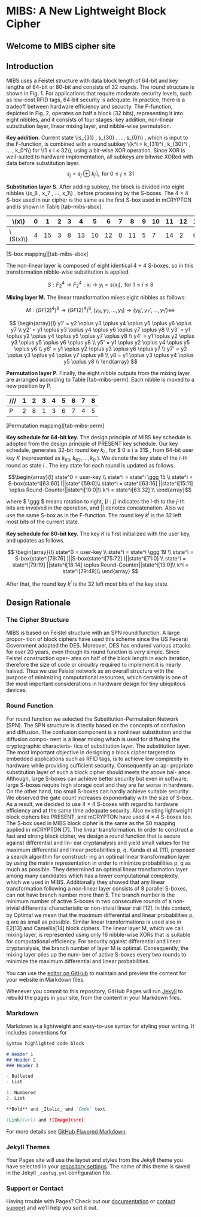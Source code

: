 <script type="text/x-mathjax-config">
MathJax.Hub.Config({
  tex2jax: {inlineMath: [['$','$'], ['\\(','\\)']]}
});
</script>
<script type="text/javascript" async
  src="https://cdnjs.cloudflare.com/ajax/libs/mathjax/2.7.2/MathJax.js?config=TeX-MML-AM_CHTML">
</script>

# MIBS: A New Lightweight Block Cipher
## Welcome to MIBS cipher site

## Introduction

MIBS uses a Feistel structure with data block length of 64-bit and key lengths of 64-bit or 80-bit and consists of 32 rounds. The round structure is shown in Fig. 1. For applications that require moderate security levels, such as low-cost RFID tags, 64-bit security is adequate. In practice, there is a tradeoﬀ between hardware eﬃciency and security. The F-function, depicted in Fig. 2, operates on half a block (32 bits), representing it into eight nibbles, and it consists of four stages: key addition, non-linear substitution layer, linear mixing layer, and nibble-wise permutation.


**Key addition.** Current state \\(s_{31} , s_{30} , ..., s_{0}\\) , which is input to the F-function, is combined with a round subkey \\(k^i = k_{31}^i , k_{30}^i , ... , k_0^i\\) for \\(1 ≤ i ≤ 32\\), using a bit-wise XOR operation. Since XOR is well-suited to hardware implementation, all subkeys are bitwise XORed with data before substitution layer. 
       $$s_j = s_j \oplus k_j^ii , \mbox{ for } 0 ≤ j ≤ 31$$

**Substitution layer S.** After adding subkey, the block is divided into eight nibbles \\(x_8 , x_7 , ..., x_1\\) , before processing by the S-boxes. The 4 × 4 S-box used in our cipher is the same as the ﬁrst S-box used in mCRYPTON and is shown in Table [tab-mibs-sbox]. 

| \\(x\\)    | 0 | 1  | 2 | 3 | 4  | 5  | 6  | 7 | 8  | 9 | 10 | 11 | 12 | 13 | 14 | 15 |
|------------|---|----|---|---|----|----|----|---|----|---|----|----|----|----|----|----|
| \\(S(x)\\) | 4 | 15 | 3 | 8 | 13 | 10 | 12 | 0 | 11 | 5 | 7  | 14 | 2  | 6  | 1  | 9  |

[S-box mapping][tab-mibs-sbox]

The non-linear layer is composed of eight identical 4 × 4 S-boxes, so in this transformation nibble-wise substitution is applied. 

$$S : F_2^4 → F_2^4 : x_i → y_i = s(x_i) , \mbox{ for } 1 ≤ i ≤ 8$$ 

**Mixing layer M.** The linear transformation mixes eight nibbles as follows: 

$$M : (GF(2)^4)^8 → (GF(2)^4)^8 , (y_8 , y_7 , . . . , y_1 ) → (y_8' , y_7' , . . . , y_1' ) ⇔$$

$$
\begin{array}{l}
y1' = y2 \oplus y3 \oplus y4 \oplus y5 \oplus y6 \oplus y7 \\
y2' = y1 \oplus y3 \oplus y4 \oplus y6 \oplus y7 \oplus y8 \\
y3' = y1 \oplus y2 \oplus y4 \oplus y5 \oplus y7 \oplus y8 \\
y4' = y1 \oplus y2 \oplus y3 \oplus y5 \oplus y6 \oplus y8 \\
y5' = y1 \oplus y2 \oplus y4 \oplus y5 \oplus y6 \\
y6' = y1 \oplus y2 \oplus y3 \oplus y6 \oplus y7 \\
y7' = y2 \oplus y3 \oplus y4 \oplus y7 \oplus y8 \\
y8 = y1 \oplus y3 \oplus y4 \oplus y5 \oplus y8 \\
\end{array}
$$

  **Permutation layer P.** Finally, the eight nibble outputs from the mixing layer are arranged according to Table [tab-mibs-perm]. Each nibble is moved to a new position by P. 


| /// | 1 | 2 | 3 | 4 | 5 | 6 | 7 | 8 |
|-----|---|---|---|---|---|---|---|---|
| P   | 2 | 8 | 1 | 3 | 6 | 7 | 4 | 5 |

[Permutation mapping][tab-mibs-perm]

**Key schedule for 64-bit key.** The design principle of MIBS key schedule is adopted from the design principle of PRESENT key schedule. Our key schedule, generates 32-bit round key $k_i$ , for $ 0 ≤ i ≤ 31$ , from 64-bit user key $K$ (represented as $k_{63} , k_{62} , ..., k_0$ ). We denote the key state of the $i$-th round as state $i$ . The key state for each round is updated as follows. 

$$\begin{array}{l}
state^0 = user-key \\
state^i = state^i \ggg 15 \\
state^i = S-box(state^i[63:60] )||state^i[59:0]\\
state^i = state^i[63:16] ||state^i[15:11] \oplus Round-Counter||state^i[10:0]\\
k^i = state^i[63:32] \\
\end{array}$$

where $ \ggg $ means rotation to right, $[i : j]$ indicates the $i$-th to the $j$-th bits are involved in the operation, and $||$ denotes concatenation. Also we use the same S-box as in the F-function. The round key $k^i$ is the 32 left most bits of the current state. 

**Key schedule for 80-bit key.** The key $K$ is ﬁrst initialized with the user key, and updates as follows. 

$$
\begin{array}{l}
state^0 = user-key \\
state^i = state^i \ggg 19 \\
state^i = S-box(state^i[79:76] )||S-box(state^i[75:72] )||state^i[71:0] \\
state^i = state^i[79:19] ||state^i[18:14] \oplus Round-Counter||state^i[13:0]\\
k^i = state^i[79:48]\\
\end{array}
$$

After that, the round key $k^i$ is the 32 left most bits of the key state.

## Design Rationale 
### The Cipher Structure 

MIBS is based on Feistel structure with an SPN round function. A large propor- tion of block ciphers have used this scheme since the US Federal Government adopted the DES. Moreover, DES has endured various attacks for over 20 years, even though its round function is very simple. Since Feistel construction oper- ates on half of the block length in each iteration, therefore the size of code or circuitry required to implement it is nearly halved. Thus we use Feistel network as an overall structure with the purpose of minimizing computational resources, which certainly is one of the most important considerations in hardware design for tiny ubiquitous devices. 

### Round Function 

For round function we selected the Substitution-Permutation Network (SPN). The SPN structure is directly based on the concepts of confusion and diﬀusion. The confusion component is a nonlinear substitution and the diﬀusion compo- nent is a linear mixing which is used for diﬀusing the cryptographic characteris- tics of substitution layer. The substitution layer. The most important objective in designing a block cipher targeted to embedded applications such as RFID tags, is to achieve low complexity in hardware while providing suﬃcient security. Consequently an ap- propriate substitution layer of such a block cipher should meets the above bal- ance. Although, large S-boxes can achieve better security but even in software, large S-boxes require high storage cost and they are far worse in hardware. On the other hand, too small S-boxes can hardly achieve suitable security. We observed the gate count increases exponentially with the size of S-box. As a result, we decided to use 4 × 4 S-boxes with regard to hardware efficiency and at the same time adequate security. Also existing lightweight block ciphers like PRESENT, and mCRYPTON have used 4 × 4 S-boxes too. The S-box used in MIBS block cipher is the same as the S0 mapping applied in mCRYPTON [7]. The linear transformation. In order to construct a fast and strong block cipher, we design a round function that is secure against diﬀerential and lin- ear cryptanalysis and yield small values for the maximum diﬀerential and linear probabilities p, q. Kanda et al. [11], proposed a search algorithm for construct- ing an optimal linear transformation layer by using the matrix representation in order to minimize probabilities p, q as much as possible. They determined an optimal linear transformation layer among many candidates which has a lower computational complexity, which we used in MIBS. Additionally they showed that any linear transformation following a non-linear layer consists of 8 parallel S-boxes, can not have branch number more than 5. The branch number is the minimum number of active S-boxes in two consecutive rounds of a non-trivial diﬀerential characteristic or non-trivial linear trail [12]. In this context, by Optimal we mean that the maximum diﬀerential and linear probabilities p, q are as small as possible. Similar linear transformations is used also in E2[13] and Camellia[14] block ciphers. The linear layer M, which we call mixing layer, is represented using only 16 nibble-wise XORs that is suitable for computational eﬃciency. For security against diﬀerential and linear cryptanalysis, the branch number of layer M is optimal. Consequently, the mixing layer piles up the num- ber of active S-boxes every two rounds to minimize the maximum diﬀerential and linear probabilities.

You can use the [editor on GitHub](https://github.com/mibscipher/mibscipher.github.io/edit/master/index.md) to maintain and preview the content for your website in Markdown files.


Whenever you commit to this repository, GitHub Pages will run [Jekyll](https://jekyllrb.com/) to rebuild the pages in your site, from the content in your Markdown files.


 
### Markdown

Markdown is a lightweight and easy-to-use syntax for styling your writing. It includes conventions for

```markdown
Syntax highlighted code block

# Header 1
## Header 2
### Header 3

- Bulleted
- List

1. Numbered
2. List

**Bold** and _Italic_ and `Code` text

[Link](url) and ![Image](src)
```

For more details see [GitHub Flavored Markdown](https://guides.github.com/features/mastering-markdown/).

### Jekyll Themes

Your Pages site will use the layout and styles from the Jekyll theme you have selected in your [repository settings](https://github.com/mibscipher/mibscipher.github.io/settings). The name of this theme is saved in the Jekyll `_config.yml` configuration file.

### Support or Contact

Having trouble with Pages? Check out our [documentation](https://help.github.com/categories/github-pages-basics/) or [contact support](https://github.com/contact) and we’ll help you sort it out.
